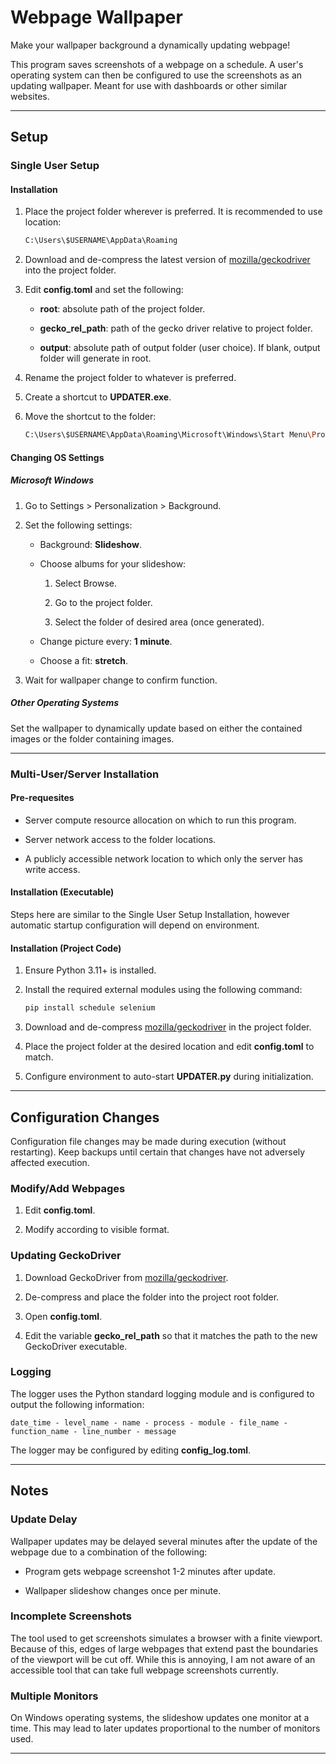 # Webpage Wallpaper

Make your wallpaper background a dynamically updating webpage!

This program saves screenshots of a webpage on a schedule. A user's operating system can then be configured to use the screenshots as an updating wallpaper. Meant for use with dashboards or other similar websites.

---

## Setup

### Single User Setup

#### Installation

1. Place the project folder wherever is preferred. It is recommended to use location:
   
   ```bash
   C:\Users\$USERNAME\AppData\Roaming
   ```

2. Download and de-compress the latest version of [mozilla/geckodriver] into the project folder.

3. Edit **config.toml** and set the following:
   
   - **root**: absolute path of the project folder.
   
   - **gecko_rel_path**: path of the gecko driver relative to project folder.
   
   - **output**: absolute path of output folder (user choice). If blank, output folder will generate in root.

4. Rename the project folder to whatever is preferred.

5. Create a shortcut to **UPDATER.exe**.

6. Move the shortcut to the folder:
   
   ```bash
   C:\Users\$USERNAME\AppData\Roaming\Microsoft\Windows\Start Menu\Programs\Startup
   ```

#### Changing OS Settings

##### Microsoft Windows

1. Go to Settings > Personalization > Background.

2. Set the following settings:
   
   - Background: **Slideshow**.
   
   - Choose albums for your slideshow:
     
     1. Select Browse.
     
     2. Go to the project folder.
     
     3. Select the folder of desired area (once generated).
   
   - Change picture every: **1 minute**.
   
   - Choose a fit: **stretch**.

3. Wait for wallpaper change to confirm function.

##### Other Operating Systems

Set the wallpaper to dynamically update based on either the contained images or the folder containing images.

---

### Multi-User/Server Installation

#### Pre-requesites

- Server compute resource allocation on which to run this program.

- Server network access to the folder locations.

- A publicly accessible network location to which only the server has write access.

#### Installation (Executable)

Steps here are similar to the Single User Setup Installation, however automatic startup configuration will depend on environment.

#### Installation (Project Code)

1. Ensure Python 3.11+ is installed.

2. Install the required external modules using the following command:
   
   ```bash
   pip install schedule selenium
   ```

3. Download and de-compress [mozilla/geckodriver] in the project folder.

4. Place the project folder at the desired location and edit **config.toml** to match.

5. Configure environment to auto-start **UPDATER.py** during initialization.

---

## Configuration Changes

Configuration file changes may be made during execution (without restarting). Keep backups until certain that changes have not adversely affected execution.

### Modify/Add Webpages

1. Edit **config.toml**.

2. Modify according to visible format.

### Updating GeckoDriver

1. Download GeckoDriver from [mozilla/geckodriver].

2. De-compress and place the folder into the project root folder.

3. Open **config.toml**.

4. Edit the variable **gecko_rel_path** so that it matches the path to the new GeckoDriver executable.

### Logging

The logger uses the Python standard logging module and is configured to output the following information:

```textile
date_time - level_name - name - process - module - file_name - function_name - line_number - message
```

The logger may be configured by editing **config_log.toml**.

---

## Notes

### Update Delay

Wallpaper updates may be delayed several minutes after the update of the webpage due to a combination of the following:

- Program gets webpage screenshot 1-2 minutes after update.

- Wallpaper slideshow changes once per minute.

### Incomplete Screenshots

The tool used to get screenshots simulates a browser with a finite viewport. Because of this, edges of large webpages that extend past the boundaries of the viewport will be cut off. While this is annoying, I am not aware of an accessible tool that can take full webpage screenshots currently.

### Multiple Monitors

On Windows operating systems, the slideshow updates one monitor at a time. This may lead to later updates proportional to the number of monitors used.

---

[mozilla/geckodriver]: https://github.com/mozilla/geckodriver/releases 'Proxy for using W3C WebDriver compatible clients to interact with Gecko-based browsers.'
